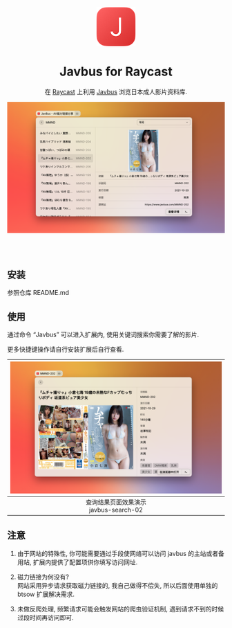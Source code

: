 <br>
<br>
<p align="center">
  <img src="./assets/logo.png" alt="javbus" />
</p>

<h1 align="center">
  Javbus for Raycast
</h1>

<p align="center">
  在 <a href="https://www.raycast.com">Raycast</a> 上利用 <a href="https://jikipedia.com/">Javbus</a> 浏览日本成人影片资料库.
</p>

![javbus-search-01](assets/javbus-search-01.png)

<br>
<br>

## 安装

参照仓库 README.md

## 使用

通过命令 “Javbus” 可以进入扩展内, 使用关键词搜索你需要了解的影片.

更多快捷键操作请自行安装扩展后自行查看.

| ![javbus-search-02](./assets/javbus-search-02.png) |
| :------------------------------------------------: |
|      查询结果页面效果演示<br>javbus-search-02      |


## 注意

1. 由于网站的特殊性, 你可能需要通过手段使网络可以访问 javbus 的主站或者备用站, 扩展内提供了配置项供你填写访问网址.

2. 磁力链接为何没有?   
网站采用异步请求获取磁力链接的, 我自己做得不偿失, 所以后面使用单独的 btsow 扩展解决需求.

3. 未做反爬处理, 频繁请求可能会触发网站的爬虫验证机制, 遇到请求不到的时候过段时间再访问即可.